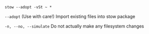`stow --adopt -vSt ~ *`

`--adopt`               (Use with care!)  Import existing files into stow package

`-n, --no, --simulate`  Do not actually make any filesystem changes
